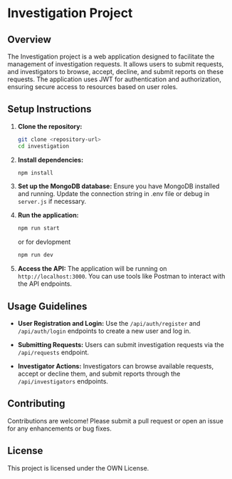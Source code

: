 # Investigation Project

## Overview
The Investigation project is a web application designed to facilitate the management of investigation requests. It allows users to submit requests, and investigators to browse, accept, decline, and submit reports on these requests. The application uses JWT for authentication and authorization, ensuring secure access to resources based on user roles.

## Setup Instructions
1. **Clone the repository:**
   ```bash
   git clone <repository-url>
   cd investigation
   ```

2. **Install dependencies:**
   ```bash
   npm install
   ```

3. **Set up the MongoDB database:**
   Ensure you have MongoDB installed and running. Update the connection string in .env file or debug in `server.js` if necessary. 

4. **Run the application:**
   ```bash
   npm run start
   ```
   or for devlopment
   ```bash
   npm run dev
   ```
5. **Access the API:**
   The application will be running on `http://localhost:3000`. You can use tools like Postman to interact with the API endpoints.

## Usage Guidelines
- **User Registration and Login:**
  Use the `/api/auth/register` and `/api/auth/login` endpoints to create a new user and log in.

- **Submitting Requests:**
  Users can submit investigation requests via the `/api/requests` endpoint.

- **Investigator Actions:**
  Investigators can browse available requests, accept or decline them, and submit reports through the `/api/investigators` endpoints.

## Contributing
Contributions are welcome! Please submit a pull request or open an issue for any enhancements or bug fixes.

## License
This project is licensed under the OWN License.